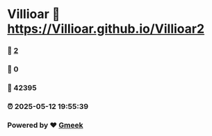 # Villioar :link: https://Villioar.github.io/Villioar2 
### :page_facing_up: [2](https://Villioar.github.io/Villioar2/tag.html) 
### :speech_balloon: 0 
### :hibiscus: 42395 
### :alarm_clock: 2025-05-12 19:55:39 
### Powered by :heart: [Gmeek](https://github.com/Meekdai/Gmeek)
